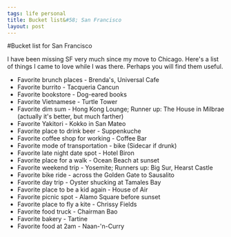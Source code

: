 ```yaml
--- 
tags: life personal
title: Bucket list&#58; San Francisco
layout: post
---
```


#Bucket list for San Francisco

I have been missing SF very much since my move to Chicago. Here's a list of things I came to love while I was there. Perhaps you will find them useful. 

* Favorite brunch places - Brenda's, Universal Cafe
* Favorite burrito - Tacqueria Cancun
* Favorite bookstore - Dog-eared books
* Favorite Vietnamese - Turtle Tower
* Favorite dim sum - Hong Kong Lounge; Runner up: The House in Milbrae (actually it's better, but much farther)
* Favorite Yakitori - Kokko in San Mateo
* Favorite place to drink beer - Suppenkuche
* Favorite coffee shop for working - Coffee Bar
* Favorite mode of transportation - bike (Sidecar if drunk)
* Favorite late night date spot - Hotel Biron
* Favorite place for a walk - Ocean Beach at sunset
* Favorite weekend trip - Yosemite; Runners up: Big Sur, Hearst Castle
* Favorite bike ride - across the Golden Gate to Sausalito
* Favorite day trip - Oyster shucking at Tamales Bay
* Favorite place to be a kid again - House of Air
* Favorite picnic spot - Alamo Square before sunset
* Favorite place to fly a kite - Chrissy Fields
* Favorite food truck - Chairman Bao
* Favorite bakery - Tartine
* Favorite food at 2am - Naan-'n-Curry
